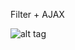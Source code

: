 Filter + AJAX

![alt tag](https://github.com/dmitrybluetooth/brainforce/blob/master/%D0%A0%D0%B5%D0%B7%D1%83%D0%BB%D1%8C%D1%82%D0%B0%D1%82.gif "Filter + AJAX")
